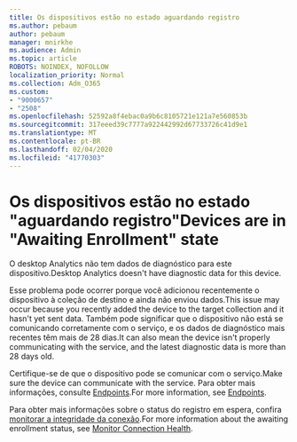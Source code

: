 ```yaml
---
title: Os dispositivos estão no estado aguardando registro
ms.author: pebaum
author: pebaum
manager: mnirkhe
ms.audience: Admin
ms.topic: article
ROBOTS: NOINDEX, NOFOLLOW
localization_priority: Normal
ms.collection: Adm_O365
ms.custom:
- "9000657"
- "2508"
ms.openlocfilehash: 52592a8f4ebac0a9b6c8105721e121a7e560853b
ms.sourcegitcommit: 317eeed39c7777a922442992d67733726c41d9e1
ms.translationtype: MT
ms.contentlocale: pt-BR
ms.lasthandoff: 02/04/2020
ms.locfileid: "41770303"
---
```

# <a name="devices-are-in-awaiting-enrollment-state"></a><span data-ttu-id="6ecac-102">Os dispositivos estão no estado "aguardando registro"</span><span class="sxs-lookup"><span data-stu-id="6ecac-102">Devices are in "Awaiting Enrollment" state</span></span>

<span data-ttu-id="6ecac-103">O desktop Analytics não tem dados de diagnóstico para este dispositivo.</span><span class="sxs-lookup"><span data-stu-id="6ecac-103">Desktop Analytics doesn't have diagnostic data for this device.</span></span> 

<span data-ttu-id="6ecac-104">Esse problema pode ocorrer porque você adicionou recentemente o dispositivo à coleção de destino e ainda não enviou dados.</span><span class="sxs-lookup"><span data-stu-id="6ecac-104">This issue may occur because you recently added the device to the target collection and it hasn't yet sent data.</span></span> <span data-ttu-id="6ecac-105">Também pode significar que o dispositivo não está se comunicando corretamente com o serviço, e os dados de diagnóstico mais recentes têm mais de 28 dias.</span><span class="sxs-lookup"><span data-stu-id="6ecac-105">It can also mean the device isn't properly communicating with the service, and the latest diagnostic data is more than 28 days old.</span></span>

<span data-ttu-id="6ecac-106">Certifique-se de que o dispositivo pode se comunicar com o serviço.</span><span class="sxs-lookup"><span data-stu-id="6ecac-106">Make sure the device can communicate with the service.</span></span> <span data-ttu-id="6ecac-107">Para obter mais informações, consulte [Endpoints](https://docs.microsoft.com/configmgr/desktop-analytics/enable-data-sharing#endpoints).</span><span class="sxs-lookup"><span data-stu-id="6ecac-107">For more information, see [Endpoints](https://docs.microsoft.com/configmgr/desktop-analytics/enable-data-sharing#endpoints).</span></span>

<span data-ttu-id="6ecac-108">Para obter mais informações sobre o status do registro em espera, confira [monitorar a integridade da conexão](https://docs.microsoft.com/configmgr/desktop-analytics/monitor-connection-health#awaiting-enrollment).</span><span class="sxs-lookup"><span data-stu-id="6ecac-108">For more information about the awaiting enrollment status, see [Monitor Connection Health](https://docs.microsoft.com/configmgr/desktop-analytics/monitor-connection-health#awaiting-enrollment).</span></span>